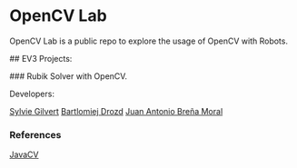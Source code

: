 # OpenCV Lab

OpenCV Lab is a public repo to explore the usage of OpenCV with Robots.

## EV3 Projects:

### Rubik Solver with OpenCV.

Developers:

[Sylvie Gilvert](http://album-photos-gilbert-sylvie.com/Album2013/hobbies.php)
[Bartlomiej Drozd](https://github.com/dedraPL)
[Juan Antonio Breña Moral](http://www.juanantonio.info/)

### References

[JavaCV](https://github.com/bytedeco/javacv)

